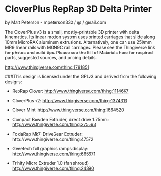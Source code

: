 # CloverPlus RepRap 3D Delta Printer
by Matt Peterson - mpeterson333 / @ / gmail.com

The CloverPlus v3 is a small, mostly-printable 3D printer with delta kinematics. Its linear motion system uses printed carriages that slide along 10mm MicroRAX aluminum extrusions.  Alternatively, one can use 250mm MR9 linear rails with MGN9C rail carriages.  Please see the Thingiverse link for photos and build tips.  Please see the Bill of Materials here for required parts, suggested sources, and pricing details.

http://www.thingiverse.com/thing:1781851

###This design is licensed under the GPLv3 and derived from the following designs:

* RepRap Clover: http://www.thingiverse.com/thing:1114667

* CloverPlus v2: http://www.thingiverse.com/thing:1374313

* Clover Mint: http://www.thingiverse.com/thing:1664520

* Compact Bowden Extruder, direct drive 1.75mm: http://www.thingiverse.com/thing:275593

* FoldaRap Mk7-DriveGear Extruder: http://www.thingiverse.com/thing:47572

* Geeetech full graphics ramps display: http://www.thingiverse.com/thing:665671

* Trinity Micro Extruder 1.0 (fan shroud): http://www.thingiverse.com/thing:24390

